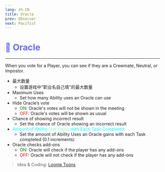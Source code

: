 ```yaml
---
lang: zh-CN
title: Oracle
prev: Observer
next: Pacifist
---
```


# <font color="#6666ff">🔮 <b>Oracle</b></font> <Badge text="Support" type="tip" vertical="middle"/>

***

When you vote for a Player, you can see if they are a Crewmate, Neutral, or Impostor.

- 最大数量
  - 设置游戏中"职业名自己填"的最大数量
- Maximum Uses
  - Set how many Ability uses an Oracle can use
- Hide Oracle’s vote
  - <font color=green>ON</font>: Oracle's votes will not be shown in the meeting
  - <font color=red>OFF</font>: Oracle's votes will be shown as usual
- Chance of showing incorrect result
  - Set the chance of Oracle showing an incorrect result
- <font color=#00ffff>Amount of Ability</font> <font color=#7fffd2>Use Gains</font> <font color=#00ffff>with Each Task Completed</font>
  - Set the amount of Ability Uses an Oracle gains with each Task completed (0.1 increments)
- Oracle checks add-ons
  - <font color=green>ON</font>: Oracle will check if the player has any add-ons
  - <font color=red>OFF</font>: Oracle will not check if the player has any add-ons

> Idea & Coding: [Loonie Toons](https://github.com/Loonie-Toons)
